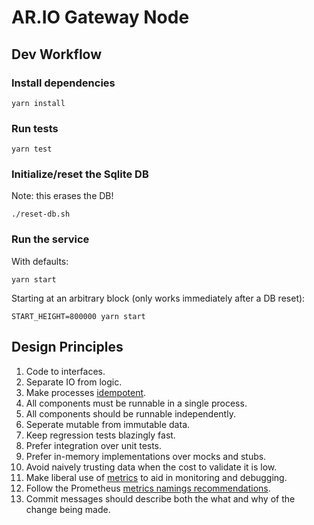 # AR.IO Gateway Node

## Dev Workflow

### Install dependencies

`yarn install`

### Run tests

`yarn test`

### Initialize/reset the Sqlite DB

Note: this erases the DB!

`./reset-db.sh`

### Run the service

With defaults:

`yarn start`

Starting at an arbitrary block (only works immediately after a DB reset):

`START_HEIGHT=800000 yarn start`

## Design Principles

1. Code to interfaces.
2. Separate IO from logic.
3. Make processes [idempotent](https://en.wikipedia.org/wiki/Idempotence).
4. All components must be runnable in a single process.
5. All components should be runnable independently.
6. Seperate mutable from immutable data.
7. Keep regression tests blazingly fast.
8. Prefer integration over unit tests.
9. Prefer in-memory implementations over mocks and stubs.
10. Avoid naively trusting data when the cost to validate it is low.
11. Make liberal use of [metrics](https://github.com/siimon/prom-client) to aid in monitoring and debugging.
12. Follow the Prometheus [metrics namings recommendations](https://prometheus.io/docs/practices/naming/).
13. Commit messages should describe both the what and why of the change being made.
